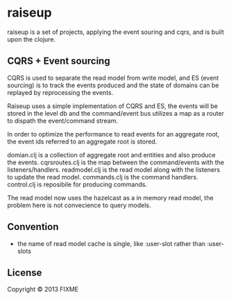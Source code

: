 # raiseup

raiseup is a set of projects, applying the event souring and cqrs, and is built upon the clojure.

## CQRS + Event sourcing

CQRS is used to separate the read model from write model, and ES (event sourcing) is to track the events
produced and the state of domains can be replayed by reprocessing the events.

Raiseup uses a simple implementation of CQRS and ES, the events will be stored in the level db
and the command/event bus utilizes a map as a router to dispath the event/command stream.

In order to optimize the performance to read events for an aggregate root, the event ids referred to an aggregate root is stored.

domian.clj is a collection of aggregate root and entities and also produce the events.
cqrsroutes.clj is the map between the command/events with the listeners/handlers.
readmodel.clj is the read model along with the listeners to update the read model.
commands.clj is the command handlers.
control.clj is reposibile for producing commands.

The read model now uses the hazelcast as a in memory read model, the problem here is not convecience to query models.

## Convention

* the name of read model cache is single, like :user-slot rather than :user-slots


## License

Copyright © 2013 FIXME
